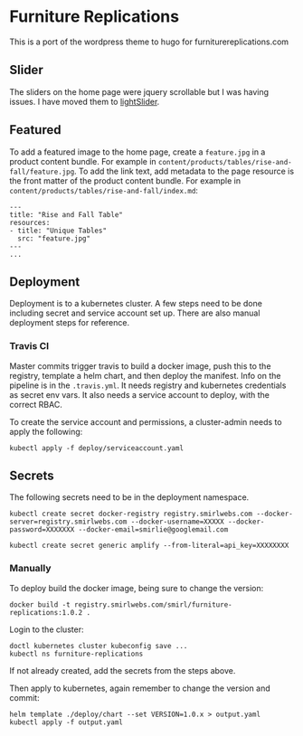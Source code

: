 # Furniture Replications

This is a port of the wordpress theme to hugo for furniturereplications.com

## Slider

The sliders on the home page were jquery scrollable but I was having issues.
I have moved them to [lightSlider](http://sachinchoolur.github.io/lightslider/).

## Featured

To add a featured image to the home page, create a `feature.jpg` in a product
content bundle. For example in
`content/products/tables/rise-and-fall/feature.jpg`. To add the link text, add
metadata to the page resource is the front matter of the product content bundle.
For example in `content/products/tables/rise-and-fall/index.md`:

    ---
    title: "Rise and Fall Table"
    resources:
    - title: "Unique Tables"
      src: "feature.jpg"
    ---
    ...

## Deployment

Deployment is to a kubernetes cluster. A few steps need to be done including
secret and service account set up. There are also manual deployment steps for
reference.

### Travis CI

Master commits trigger travis to build a docker image, push this to the registry,
template a helm chart, and then deploy the manifest. Info on the pipeline is in
the `.travis.yml`. It needs registry and kubernetes credentials as secret env
vars. It also needs a service account to deploy, with the correct RBAC.

To create the service account and permissions, a cluster-admin needs to apply
the following:

    kubectl apply -f deploy/serviceaccount.yaml

## Secrets

The following secrets need to be in the deployment namespace.

    kubectl create secret docker-registry registry.smirlwebs.com --docker-server=registry.smirlwebs.com --docker-username=XXXXX --docker-password=XXXXXXX --docker-email=smirlie@googlemail.com
    
    kubectl create secret generic amplify --from-literal=api_key=XXXXXXXX

### Manually
To deploy build the docker image, being sure to change the version:

    docker build -t registry.smirlwebs.com/smirl/furniture-replications:1.0.2 .

Login to the cluster:

    doctl kubernetes cluster kubeconfig save ...
    kubectl ns furniture-replications

If not already created, add the secrets from the steps above.

Then apply to kubernetes, again remember to change the version and commit:

    helm template ./deploy/chart --set VERSION=1.0.x > output.yaml
    kubectl apply -f output.yaml
